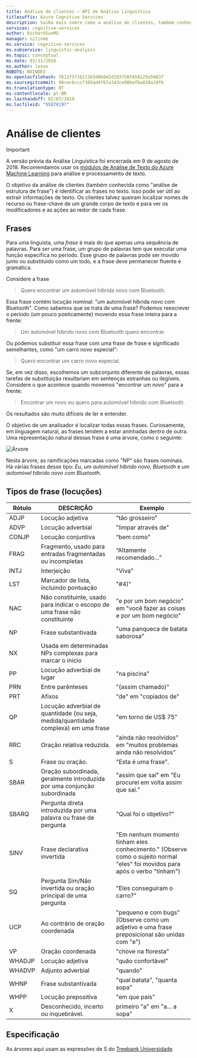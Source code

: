 ```yaml
---
title: Análise de clientes – API de Análise Linguística
titlesuffix: Azure Cognitive Services
description: Saiba mais sobre como a análise de clientes, também conhecida como "análise de estrutura de frase", identifica as frases no texto.
services: cognitive-services
author: RichardSunMS
manager: nitinme
ms.service: cognitive-services
ms.subservice: linguistic-analysis
ms.topic: conceptual
ms.date: 03/21/2016
ms.author: lesun
ROBOTS: NOINDEX
ms.openlocfilehash: 7611f5f16111b5d8b0d2d293750f658125e50837
ms.sourcegitcommit: 90cec6cccf303ad4767a343ce00befba020a10f6
ms.translationtype: HT
ms.contentlocale: pt-BR
ms.lasthandoff: 02/07/2019
ms.locfileid: "55878197"
---
```

# <a name="constituency-parsing"></a>Análise de clientes

> [!IMPORTANT]
> A versão prévia da Análise Linguística foi encerrada em 9 de agosto de 2018. Recomendamos usar os [módulos de Análise de Texto do Azure Machine Learning](https://docs.microsoft.com/azure/machine-learning/studio-module-reference/text-analytics) para análise e processamento de texto.

O objetivo da análise de clientes (também conhecida como "análise de estrutura de frase") é identificar as frases no texto.
Isso pode ser útil ao extrair informações de texto.
Os clientes talvez queiram localizar nomes de recurso ou frase-chave de um grande corpo de texto e para ver os modificadores e as ações ao redor de cada frase.

## <a name="phrases"></a>Frases

Para uma linguista, uma *frase* é mais do que apenas uma sequência de palavras.
Para ser uma frase, um grupo de palavras tem que executar uma função específica no período.
Esse grupo de palavras pode ser movido junto ou substituído como um todo, e a frase deve permanecer fluente e gramática.

Considere a frase

> Quero encontrar um automóvel híbrida novo com Bluetooth.

Essa frase contém locução nominal: "um automóvel híbrida novo com Bluetooth".
Como sabemos que se trata de uma frase?
Podemos reescrever o período (um pouco poeticamente) movendo essa frase inteira para a frente:

> Um automóvel híbrido novo com Bluetooth quero encontrar.

Ou podemos substituir essa frase com uma frase de frase e significado semelhantes, como "um carro novo especial":

> Quero encontrar um carro novo especial.

Se, em vez disso, escolhemos um subconjunto diferente de palavras, essas tarefas de substituição resultariam em sentenças estranhas ou ilegíveis.
Considere o que acontece quando movemos "encontrar um novo" para a frente:

> Encontrar um novo eu quero para automóvel híbrido com Bluetooth.

Os resultados são muito difíceis de ler e entender.

O objetivo de um analisador é localizar todas essas frases.
Curiosamente, em linguagem natural, as frases tendem a estar aninhadas dentro de outra.
Uma representação natural dessas frase é uma árvore, como o seguinte:

![Árvore](./Images/tree.png)

Nesta árvore, as ramificações marcadas como "NP" são frases nominais.
Há várias frases desse tipo: *Eu*, *um automóvel híbrido novo*, *Bluetooth* e *um automóvel híbrido novo com Bluetooth*.

## <a name="phrase-types"></a>Tipos de frase (locuções)

| Rótulo | DESCRIÇÃO | Exemplo |
|-------|-------------|---------|
|ADJP   | Locução adjetiva | "tão grosseiro" |
|ADVP   | Locução adverbial | "limpar através de" |
|CONJP  | Locução conjuntiva | “bem como” |
|FRAG   | Fragmento, usado para entradas fragmentadas ou incompletas | “Altamente recomendado...” |
|INTJ   | Interjeição | "Viva" |
|LST    | Marcador de lista, incluindo pontuação | "#4)" |
|NAC    | Não constituinte, usado para indicar o escopo de uma frase não constituinte |  "e por um bom negócio" em "você fazer as coisas e por um bom negócio" |
|NP | Frase substantivada | "uma panqueca de batata saborosa" |
|NX | Usada em determinadas NPs complexas para marcar o início| |
|PP | Locução adverbial de lugar| "na piscina" |
|PRN    | Entre parênteses| "(assim chamado)" |
|PRT    | Afixos| "de" em "copiados de" |
|QP | Locução adverbial de quantidade (ou seja, medida/quantidade complexa) em uma frase| "em torno de US$ 75" |
|RRC    | Oração relativa reduzida.| "ainda não resolvidos" em "muitos problemas ainda não resolvidos" |
|S  | Frase ou oração. | "Esta é uma frase".
|SBAR   | Oração subordinada, geralmente introduzida por uma conjunção subordinada | "assim que saí" em "Eu procurei em volta assim que saí."|
|SBARQ  | Pergunta direta introduzida por uma palavra ou frase de pergunta | "Qual foi o objetivo?" |
|SINV   | Frase declarativa invertida | "Em nenhum momento tinham eles conhecimento." (Observe como o sujeito normal "eles" foi movidos para após o verbo "tinham") |
|SQ | Pergunta Sim/Não invertida ou oração principal de uma pergunta | "Eles conseguiram o carro?" |
|UCP    | Ao contrário de oração coordenada| "pequeno e com bugs" (Observe como um adjetivo e uma frase preposicional são unidas com "e")|
|VP | Oração coordenada | "chove na floresta" |
|WHADJP | Locução adjetiva | "quão confortável" |
|WHADVP | Adjunto adverbial| "quando" |
|WHNP   | Frase substantivada| "qual batata", "quanta sopa"|
|WHPP   | Locução prepositiva| "em que país"|
|X  | Desconhecido, incerto ou inquebrável.| primeiro "a" em "a... a sopa" |


## <a name="specification"></a>Especificação

As árvores aqui usam as expressões de S do [Treebank Universidade](https://catalog.ldc.upenn.edu/LDC99T42).
